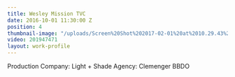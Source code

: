 ```yaml
---
title: Wesley Mission TVC
date: 2016-10-01 11:30:00 Z
position: 4
thumbnail-image: "/uploads/Screen%20Shot%202017-02-01%20at%2010.29.43%20am.png"
video: 201947471
layout: work-profile
---
```


Production Company: Light + Shade
Agency: Clemenger BBDO
